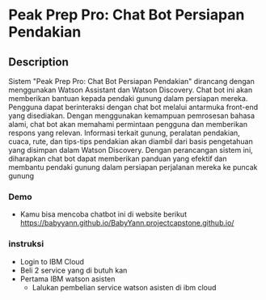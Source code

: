 # Peak Prep Pro: Chat Bot Persiapan Pendakian

## Description
Sistem "Peak Prep Pro: Chat Bot Persiapan Pendakian" dirancang dengan menggunakan Watson Assistant dan Watson Discovery. Chat bot ini akan memberikan bantuan kepada pendaki gunung dalam persiapan mereka. Pengguna dapat berinteraksi dengan chat bot melalui antarmuka front-end yang disediakan. Dengan menggunakan kemampuan pemrosesan bahasa alami, chat bot akan memahami permintaan pengguna dan memberikan respons yang relevan. Informasi terkait gunung, peralatan pendakian, cuaca, rute, dan tips-tips pendakian akan diambil dari basis pengetahuan yang disimpan dalam Watson Discovery. Dengan perancangan sistem ini, diharapkan chat bot dapat memberikan panduan yang efektif dan membantu pendaki gunung dalam persiapan perjalanan mereka ke puncak gunung

### Demo
- Kamu bisa mencoba chatbot ini di website berikut https://babyyann.github.io/BabyYann.projectcapstone.github.io/
### instruksi 
- Login to IBM Cloud
- Beli 2 service yang di butuh kan
- Pertama IBM watson asisten
  - Lalukan pembelian service watson asisten di ibm cloud
    

